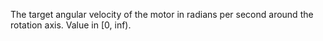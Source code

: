 The target angular velocity of the motor in radians per second around the rotation axis. Value in \[0, inf).